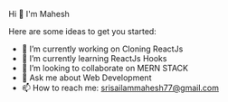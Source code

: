 Hi 👋 I'm Mahesh

Here are some ideas to get you started:

- 🔭 I’m currently working on Cloning ReactJs
- 🌱 I’m currently learning ReactJs Hooks
- 👯 I’m looking to collaborate on MERN STACK
- 💬 Ask me about Web Development
- 📫 How to reach me: srisailammahesh77@gmail.com
